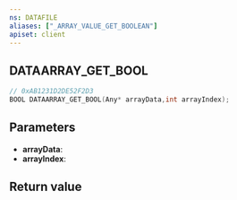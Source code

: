 ```yaml
---
ns: DATAFILE
aliases: ["_ARRAY_VALUE_GET_BOOLEAN"]
apiset: client
---
```

## DATAARRAY_GET_BOOL

```c
// 0xAB1231D2DE52F2D3
BOOL DATAARRAY_GET_BOOL(Any* arrayData,int arrayIndex);
```


## Parameters
* **arrayData**:
* **arrayIndex**:

## Return value